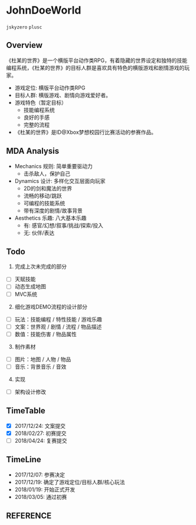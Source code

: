 # JohnDoeWorld
`jskyzero` `plusc`

## Overview

《杜某的世界》是一个横版平台动作类RPG，有着隐藏的世界设定和独特的技能编程系统，《杜某的世界》的目标人群是喜欢具有特色的横版游戏和剧情游戏的玩家。

  + 游戏定位: 横版平台动作类RPG
  + 目标人群: 横版游戏、剧情向游戏爱好者。
  + 游戏特色（暂定目标）
    + 技能编程系统
    + 良好的手感
    + 完整的流程
  + 《杜某的世界》是ID@Xbox梦想校园行比赛活动的参赛作品。

## MDA Analysis

+ Mechanics 规则: 简单重要驱动力 
  + 击杀敌人，保护自己
+ Dynamics 设计: 多样化交互层面向玩家
  + 2D的剑和魔法的世界
  + 流畅的移动/跳跃
  + 可编程的技能系统
  + 带有深度的剧情/故事背景
+ Aesthetics 乐趣: 八大基本乐趣
  + 有: 感官/幻想/叙事/挑战/探索/投入
  + 无: 伙伴/表达

## Todo
1. 完成上次未完成的部分
  - [ ] 天赋技能
  - [ ] 动态生成地图
  - [ ] MVC系统
2. 细化游戏DEMO流程的设计部分 
  - [ ] 玩法：技能编程 / 特性技能 / 游戏乐趣
  - [ ] 文案：世界观 / 剧情 / 流程 / 物品描述
  - [ ] 数值：技能伤害 / 物品属性
3. 制作素材
  - [ ] 图片：地图 / 人物 / 物品
  - [ ] 音乐：背景音乐 / 音效
4. 实现
  - [ ] 架构设计修改

## TimeTable

- [x] 2017/12/24: 文案提交
- [x] 2018/02/27: 初赛提交
- [ ] 2018/04/24: 复赛提交

## TimeLine

+ 2017/12/07: 参赛决定
+ 2017/12/19: 确定了游戏定位/目标人群/核心玩法
+ 2018/01/19: 开始正式开发
+ 2018/03/05: 通过初赛


## REFERENCE
